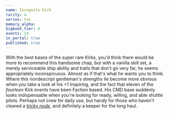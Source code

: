 ```yaml
---
name: Incognito Kirk
rarity: 4
series: tos
memory_alpha:
bigbook_tier: 4
events: 14
in_portal: true
published: true
---
```


With the best bases of the super rare Kirks, you'd think there would be more to recommend this handsome chap, but with a vanilla skill set, a merely serviceable ship ability and traits that don't go very far, he seems appropriately inconspicuous. Almost as if that's what he wants you to think. Where this nondescript gentleman's strengths lie become more obvious when you take a look at his +1 Inspiring, and the fact that eleven of the _fourteen_ Kirk events have been Faction based. His CMD base suddenly looks indispensable when you're looking for ready, willing, and able shuttle pilots. Perhaps not crew for daily use, but handy for those who haven't cleared a [_tricky node_](https://stt.wiki/wiki/Rabid_Fans), and definitely a keeper for the long haul.
